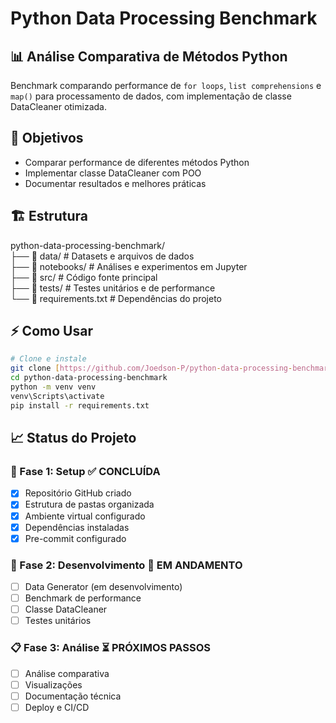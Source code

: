 # Python Data Processing Benchmark

## 📊 Análise Comparativa de Métodos Python

Benchmark comparando performance de `for loops`, `list comprehensions` e `map()` para processamento de dados, com implementação de classe DataCleaner otimizada.

## 🎯 Objetivos

- Comparar performance de diferentes métodos Python
- Implementar classe DataCleaner com POO
- Documentar resultados e melhores práticas

## 🏗️ Estrutura
python-data-processing-benchmark/  
├── 📂 data/                 # Datasets e arquivos de dados  
├── 📂 notebooks/            # Análises e experimentos em Jupyter  
├── 📂 src/                  # Código fonte principal  
├── 📂 tests/                # Testes unitários e de performance  
└── 📄 requirements.txt      # Dependências do projeto  


## ⚡ Como Usar

```bash
# Clone e instale
git clone [https://github.com/Joedson-P/python-data-processing-benchmark.git]
cd python-data-processing-benchmark
python -m venv venv
venv\Scripts\activate
pip install -r requirements.txt
```

## 📈 Status do Projeto

### 🎯 Fase 1: Setup ✅ **CONCLUÍDA**
- [x] Repositório GitHub criado
- [x] Estrutura de pastas organizada
- [x] Ambiente virtual configurado
- [x] Dependências instaladas
- [x] Pre-commit configurado

### 🔄 Fase 2: Desenvolvimento 🔄 **EM ANDAMENTO**
- [ ] Data Generator (em desenvolvimento)
- [ ] Benchmark de performance
- [ ] Classe DataCleaner
- [ ] Testes unitários

### 📋 Fase 3: Análise ⏳ **PRÓXIMOS PASSOS**
- [ ] Análise comparativa
- [ ] Visualizações
- [ ] Documentação técnica
- [ ] Deploy e CI/CD